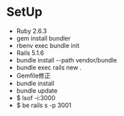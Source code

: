 # SetUp
- Ruby
2.6.3
- gem install bundler
- rbenv exec bundle init
- Rails 
5.1.6
- bundle install --path vendor/bundle
-  bundle exec rails new .
- Gemfile修正
- bundle install
- bundle update
- $ lsof -i:3000
- $ be rails s -p 3001

